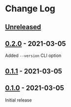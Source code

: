 # Change Log

## [Unreleased]
[Unreleased]: https://github.com/aitorvs/beeline/compare/0.3.0...HEAD

## [0.2.0] - 2021-03-05
[0.2.0]: https://github.com/aitorvs/beeline/releases/tag/0.2.0

Added `--version` CLI option

## [0.1.1] - 2021-03-05
[0.1.1]: https://github.com/aitorvs/beeline/releases/tag/0.1.1

## [0.1.0] - 2021-03-05
[0.1.0]: https://github.com/aitorvs/beeline/releases/tag/0.1.0

Initial release
